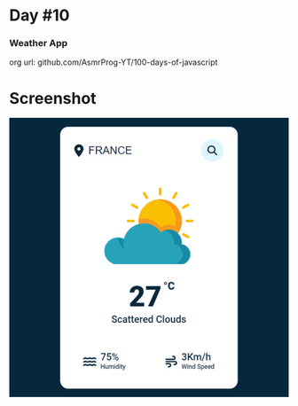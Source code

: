# Day #10

### Weather App
org url: github.com/AsmrProg-YT/100-days-of-javascript

# Screenshot
![sc](./screenshot.jpg)
